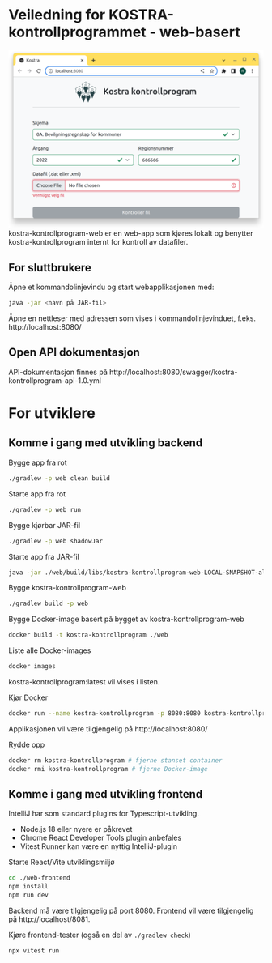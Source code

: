 # **Veiledning for KOSTRA-kontrollprogrammet - web-basert**

![img.png](img.png)
kostra-kontrollprogram-web er en web-app som kjøres lokalt og benytter kostra-kontrollprogram internt for kontroll av
datafiler.

## For sluttbrukere

Åpne et kommandolinjevindu og start webapplikasjonen med:
```bash
java -jar <navn på JAR-fil>
```

Åpne en nettleser med adressen som vises i kommandolinjevinduet, f.eks. http://localhost:8080/

## Open API dokumentasjon

API-dokumentasjon finnes på http://localhost:8080/swagger/kostra-kontrollprogram-api-1.0.yml

# For utviklere

## Komme i gang med utvikling backend 

Bygge app fra rot
```bash
./gradlew -p web clean build
```

Starte app fra rot
```bash
./gradlew -p web run
```

Bygge kjørbar JAR-fil
```bash
./gradlew -p web shadowJar
```

Starte app fra JAR-fil
```bash
java -jar ./web/build/libs/kostra-kontrollprogram-web-LOCAL-SNAPSHOT-all.jar
```

Bygge kostra-kontrollprogram-web
```bash
./gradlew build -p web
```

Bygge Docker-image basert på bygget av kostra-kontrollprogram-web
```bash
docker build -t kostra-kontrollprogram ./web
```

Liste alle Docker-images
```bash
docker images
```
kostra-kontrollprogram:latest vil vises i listen.

Kjør Docker
```bash
docker run --name kostra-kontrollprogram -p 8080:8080 kostra-kontrollprogram:latest
```
Applikasjonen vil være tilgjengelig på http://localhost:8080/

Rydde opp
```bash
docker rm kostra-kontrollprogram # fjerne stanset container
docker rmi kostra-kontrollprogram # fjerne Docker-image
```

## Komme i gang med utvikling frontend

IntelliJ har som standard plugins for Typescript-utvikling.

- Node.js 18 eller nyere er påkrevet
- Chrome React Developer Tools plugin anbefales
- Vitest Runner kan være en nyttig IntelliJ-plugin

Starte React/Vite utviklingsmiljø
```bash
cd ./web-frontend
npm install
npm run dev
```
Backend må være tilgjengelig på port 8080. 
Frontend vil være tilgjengelig på http://localhost/8081.

Kjøre frontend-tester (også en del av `./gradlew check`)
```bash
npx vitest run
```